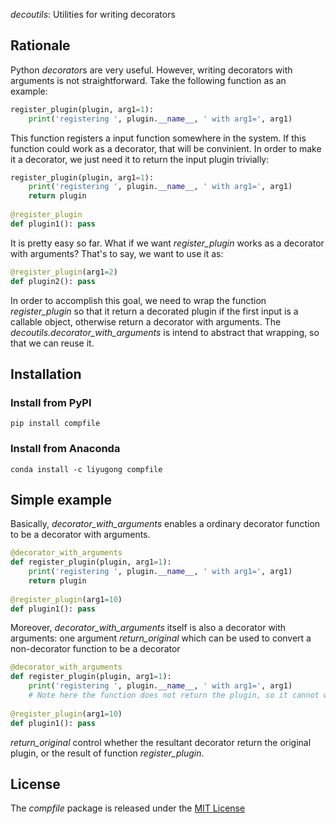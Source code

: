 *decoutils*: Utilities for writing decorators

## Rationale

Python *decorator*s are very useful. However, writing decorators with
arguments is not straightforward. Take the following function as an
example:

``` python
register_plugin(plugin, arg1=1):
    print('registering ', plugin.__name__, ' with arg1=', arg1)
```
This function registers a input function somewhere in the system. If this function could work as a decorator, that will be convinient. In order to make it a decorator, we just need it to return the input plugin trivially:
``` python
register_plugin(plugin, arg1=1):
    print('registering ', plugin.__name__, ' with arg1=', arg1)
    return plugin
    
@register_plugin
def plugin1(): pass
```
It is pretty easy so far. What if we want *register_plugin* works as a decorator with arguments? That's to say, we want to use it as:

``` python
@register_plugin(arg1=2)
def plugin2(): pass
```

In order to accomplish this goal, we need to wrap the function
*register_plugin* so that it return a decorated plugin if the first
input is a callable object, otherwise return a decorator with
arguments. The *decoutils.decorator_with_arguments* is intend to abstract that wrapping, so that we can reuse it.


## Installation

### Install from PyPI

``` shell
pip install compfile
```

### Install from Anaconda

``` shell
conda install -c liyugong compfile
```

## Simple example
Basically, *decorator_with_arguments* enables a ordinary decorator function to be a decorator with arguments.
``` python
@decorator_with_arguments
def register_plugin(plugin, arg1=1):
    print('registering ', plugin.__name__, ' with arg1=', arg1)
    return plugin
    
@register_plugin(arg1=10)
def plugin1(): pass
```

Moreover, *decorator_with_arguments* itself is also a decorator with arguments: one argument *return_original* which can be used to convert a non-decorator function to be a decorator
``` python
@decorator_with_arguments
def register_plugin(plugin, arg1=1):
    print('registering ', plugin.__name__, ' with arg1=', arg1)
    # Note here the function does not return the plugin, so it cannot work as a decorator originally
    
@register_plugin(arg1=10)
def plugin1(): pass
```
*return_original* control whether the resultant decorator return the original plugin, or the result of function *register_plugin*.


## License

The *compfile* package is released under the [MIT License](LICENSE)
